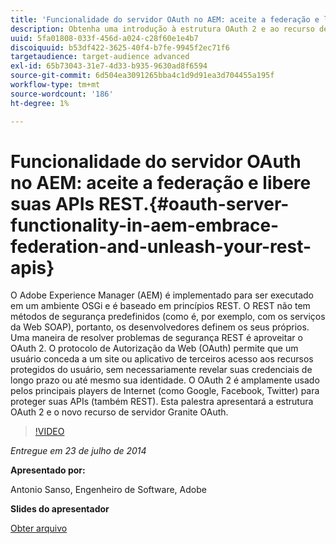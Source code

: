 ```yaml
---
title: 'Funcionalidade do servidor OAuth no AEM: aceite a federação e libere suas APIs REST.'
description: Obtenha uma introdução à estrutura OAuth 2 e ao recurso de servidor Granite OAuth. O Adobe Experience Manager (AEM) é implementado para ser executado em um ambiente OSGi e é baseado em princípios REST.
uuid: 5fa01808-033f-456d-a024-c28f60e1e4b7
discoiquuid: b53df422-3625-40f4-b7fe-9945f2ec71f6
targetaudience: target-audience advanced
exl-id: 65b73043-31e7-4d33-b935-9630ad8f6594
source-git-commit: 6d504ea3091265bba4c1d9d91ea3d704455a195f
workflow-type: tm+mt
source-wordcount: '186'
ht-degree: 1%

---
```


# Funcionalidade do servidor OAuth no AEM: aceite a federação e libere suas APIs REST.{#oauth-server-functionality-in-aem-embrace-federation-and-unleash-your-rest-apis}

O Adobe Experience Manager (AEM) é implementado para ser executado em um ambiente OSGi e é baseado em princípios REST. O REST não tem métodos de segurança predefinidos (como é, por exemplo, com os serviços da Web SOAP), portanto, os desenvolvedores definem os seus próprios. Uma maneira de resolver problemas de segurança REST é aproveitar o OAuth 2. O protocolo de Autorização da Web (OAuth) permite que um usuário conceda a um site ou aplicativo de terceiros acesso aos recursos protegidos do usuário, sem necessariamente revelar suas credenciais de longo prazo ou até mesmo sua identidade. O OAuth 2 é amplamente usado pelos principais players de Internet (como Google, Facebook, Twitter) para proteger suas APIs (também REST). Esta palestra apresentará a estrutura OAuth 2 e o novo recurso de servidor Granite OAuth.

>[!VIDEO](https://video.tv.adobe.com/v/19466/?quality=9)

*Entregue em 23 de julho de 2014*

**Apresentado por:**

Antonio Sanso, Engenheiro de Software, Adobe

**Slides do apresentador**

[Obter arquivo](assets/oauth-server-functionality-in-aem-7-23-14.pdf)
<!--
[Get back to the Overview](https://helpx.adobe.com/experience-manager/kt/eseminars/gems/aem-index.html)
-->
